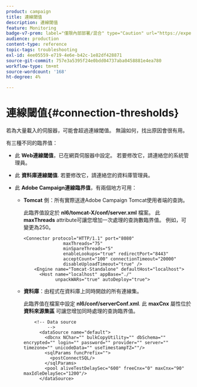 ```yaml
---
product: campaign
title: 連線閾值
description: 連線閾值
feature: Monitoring
badge-v7-prem: label="僅限內部部署/混合" type="Caution" url="https://experienceleague.adobe.com/docs/campaign-classic/using/installing-campaign-classic/architecture-and-hosting-models/hosting-models-lp/hosting-models.html?lang=zh-Hant" tooltip="僅適用於內部部署和混合部署"
audience: production
content-type: reference
topic-tags: troubleshooting
exl-id: 4ee05559-e719-4e6e-b42c-1e82df428871
source-git-commit: 757e3a5395f24e0bdd04737aba0458881e4ea780
workflow-type: tm+mt
source-wordcount: '168'
ht-degree: 4%

---
```


# 連線閾值{#connection-thresholds}



若為大量載入的伺服器，可能會超過連線閾值。 無論如何，找出原因會很有用。

有三種不同的臨界值：

* 此 **Web連線閾值**，已在網頁伺服器中設定。 若要修改它，請連絡您的系統管理員。

* 此 **資料庫連線閾值**. 若要修改它，請連絡您的資料庫管理員。

* 此 **Adobe Campaign連線臨界值**，有兩個地方可用：

   * **Tomcat** 側：所有實際送達Adobe Campaign Tomcat使用者端的查詢。

     此臨界值設定於 **nl6/tomcat-X/conf/server.xml** 檔案。 此 **maxThreads** attribute可讓您增加一次處理的查詢數臨界值。 例如，可變更為250。

     ```
     <Connector protocol="HTTP/1.1" port="8080"
                    maxThreads="75"
                    minSpareThreads="5"
                    enableLookups="true" redirectPort="8443"
                    acceptCount="100" connectionTimeout="20000"
                    disableUploadTimeout="true" />
         <Engine name="Tomcat-Standalone" defaultHost="localhost">
           <Host name="localhost" appBase="./"
                 unpackWARs="true" autoDeploy="true">
     ```

   * **資料庫**：由程式在資料庫上同時開啟的所有連線集。

     此臨界值在檔案中設定 **nl6/conf/serverConf.xml**. 此 **maxCnx** 屬性位於 **資料來源集區** 可讓您增加同時處理的查詢臨界值。

     ```
         <!-- Data source
              -->
           <dataSource name="default">
             <dbcnx NChar="" bulkCopyUtility="" dbSchema="" encrypted="" login="" password="" provider="" server="" timezone="" unicodeData="" useTimestampTZ=""/>
             <sqlParams funcPrefix="">
               <postConnectSQL/>
             </sqlParams>
             <pool aliveTestDelaySec="600" freeCnx="0" maxCnx="90" maxIdleDelaySec="1200"/>
           </dataSource>
     ```
